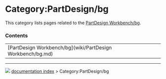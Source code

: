 # Category:PartDesign/bg
This category lists pages related to the [PartDesign Workbench/bg](PartDesign_Workbench/bg.md).

### Contents

|     |     |     |
| --- | --- | --- |
| [PartDesign Workbench/bg](wiki/PartDesign Workbench/bg.md) |



---
![](images/Right_arrow.png) [documentation index](../README.md) > Category:PartDesign/bg

